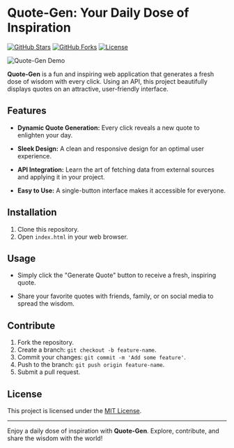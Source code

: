 # Quote-Gen: Your Daily Dose of Inspiration

[![GitHub Stars](https://img.shields.io/github/stars/salmanmhd/Quote-Gen.svg)](https://github.com/salmanmhd/Quote-Gen/stargazers)
[![GitHub Forks](https://img.shields.io/github/forks/salmanmhd/Quote-Gen.svg)](https://github.com/salmanmhd/Quote-Gen/network/members)
[![License](https://img.shields.io/github/license/salmanmhd/Quote-Gen.svg)](https://github.com/salmanmhd/Quote-Gen/blob/main/LICENSE)

![Quote-Gen Demo](demo.gif)

**Quote-Gen** is a fun and inspiring web application that generates a fresh dose of wisdom with every click. Using an API, this project beautifully displays quotes on an attractive, user-friendly interface.

## Features

- **Dynamic Quote Generation:** Every click reveals a new quote to enlighten your day.

- **Sleek Design:** A clean and responsive design for an optimal user experience.

- **API Integration:** Learn the art of fetching data from external sources and applying it in your project.

- **Easy to Use:** A single-button interface makes it accessible for everyone.

## Installation

1. Clone this repository.
2. Open `index.html` in your web browser.

## Usage

- Simply click the "Generate Quote" button to receive a fresh, inspiring quote.

- Share your favorite quotes with friends, family, or on social media to spread the wisdom.

## Contribute

1. Fork the repository.
2. Create a branch: `git checkout -b feature-name`.
3. Commit your changes: `git commit -m 'Add some feature'`.
4. Push to the branch: `git push origin feature-name`.
5. Submit a pull request.

## License

This project is licensed under the [MIT License](LICENSE).

---

Enjoy a daily dose of inspiration with **Quote-Gen**. Explore, contribute, and share the wisdom with the world!

